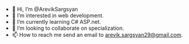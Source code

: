 - 👋 Hi, I’m @ArevikSargsyan
- 👀 I’m interested in web development.
- 🌱 I’m currently learning C# ASP.net.
- 💞️ I’m looking to collaborate on specialization.
- 📫 How to reach me send an email to arevik.sargsyan29@gmail.com.

<!---
ArevikSargsyan/ArevikSargsyan is a ✨ special ✨ repository because its `README.md` (this file) appears on your GitHub profile.
You can click the Preview link to take a look at your changes.
--->
